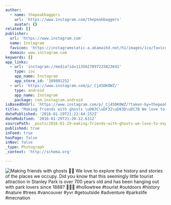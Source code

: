 ```yaml
---
author:
  - name: thepeakbaggers
    url: 'https://www.instagram.com/thepeakbaggers'
    avatar: {}
related: []
publisher:
  url: 'https://www.instagram.com'
  name: Instagram
  favicon: 'https://instagramstatic-a.akamaihd.net/h1/images/ico/favicon.ico/7cdab0872b15.ico'
  domain: www.instagram.com
keywords: []
app_links:
  - url: 'instagram://media?id=1135627897225823641'
    type: ios
    app_name: Instagram
    app_store_id: '389801252'
  - url: 'https://www.instagram.com/p/_Cj45DK0WZ/'
    type: android
    app_name: Instagram
    package: com.instagram.android
isBasedOnUrl: 'https://www.instagram.com/p/_Cj45DK0WZ/?taken-by=thepeakbaggers'
title: "Making friends with ghosts \uD83C\uDF32\uD83D\uDC7B We love to explore the history and stories of the places we occupy. Did you know that this seemingly little tourist attraction in Stanley Park is over 700 years old and has been hanging out with park lovers since 1888? \uD83C\uDF32\uD83D\uDE4F\uD83C\uDFFD #hollowtree #tourist #outdoors #history #nature #trees #vancouver #yvr #getoutside #adventure #parkslife #mecnation"
datePublished: '2016-01-29T21:22:44.252Z'
dateModified: '2016-01-29T21:20:12.631Z'
sourcePath: _posts/2016-01-29-making-friends-with-ghosts-we-love-to-explore-the-histo.md
published: true
inFeed: true
hasPage: false
inNav: false
_type: Photograph
_context: 'http://schema.org'

---
```

![Making friends with ghosts  We love to explore the history and stories of the places we occupy&period; Did you know that this seemingly little tourist attraction in Stanley Park is over 700 years old and has been hanging out with park lovers since 1888&quest;  &num;hollowtree &num;tourist &num;outdoors &num;history &num;nature &num;trees &num;vancouver &num;yvr &num;getoutside &num;adventure &num;parkslife &num;mecnation](https://scontent.cdninstagram.com/t51.2885-15/s640x640/sh0.08/e35/12356426_1657638827824564_1731455916_n.jpg)